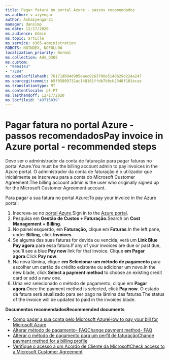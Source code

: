 ```yaml
---
title: Pagar fatura no portal Azure - passos recomendados
ms.author: v-aiyengar
author: AshaIyengar21
manager: dansimp
ms.date: 12/17/2020
ms.audience: Admin
ms.topic: article
ms.service: o365-administration
ROBOTS: NOINDEX, NOFOLLOW
localization_priority: Normal
ms.collection: Adm_O365
ms.custom:
- "9004164"
- "7284"
ms.openlocfilehash: 76171db94d905eaec0263700e5148b29d224a247
ms.sourcegitcommit: b5f05809732ac148161ffdb7b8cb2348f101ecae
ms.translationtype: MT
ms.contentlocale: pt-PT
ms.lasthandoff: 12/17/2020
ms.locfileid: "49715039"
---
```

# <a name="pay-invoice-in-azure-portal---recommended-steps"></a><span data-ttu-id="e6856-102">Pagar fatura no portal Azure - passos recomendados</span><span class="sxs-lookup"><span data-stu-id="e6856-102">Pay invoice in Azure portal - recommended steps</span></span>

<span data-ttu-id="e6856-103">Deve ser o administrador da conta de faturação para pagar faturas no portal Azure.</span><span class="sxs-lookup"><span data-stu-id="e6856-103">You must be the billing account admin to pay invoices in the Azure portal.</span></span> <span data-ttu-id="e6856-104">O administrador da conta de faturação é o utilizador que inicialmente se inscreveu para a conta do Microsoft Customer Agreement.</span><span class="sxs-lookup"><span data-stu-id="e6856-104">The billing account admin is the user who originally signed up for the Microsoft Customer Agreement account.</span></span> 

<span data-ttu-id="e6856-105">Para pagar a sua fatura no portal Azure:</span><span class="sxs-lookup"><span data-stu-id="e6856-105">To pay your invoice in the Azure portal:</span></span> 

1. <span data-ttu-id="e6856-106">Inscreva-se no [portal Azure](https://portal.azure.com/).</span><span class="sxs-lookup"><span data-stu-id="e6856-106">Sign in to the [Azure portal](https://portal.azure.com/).</span></span>
1. <span data-ttu-id="e6856-107">Pesquisa em **Gestão de Custos + Faturação.**</span><span class="sxs-lookup"><span data-stu-id="e6856-107">Search on **Cost Management + Billing**.</span></span>
1. <span data-ttu-id="e6856-108">No painel esquerdo, em **Faturação,** clique em **Faturas**.</span><span class="sxs-lookup"><span data-stu-id="e6856-108">In the left pane, under **Billing**, click **Invoices**.</span></span>
1. <span data-ttu-id="e6856-109">Se alguma das suas faturas for devida ou vencida, verá um **Link Blue Pay agora** para essa fatura.</span><span class="sxs-lookup"><span data-stu-id="e6856-109">If any of your invoices are due or past due, you'll see a blue **Pay now** link for that invoice.</span></span> <span data-ttu-id="e6856-110">Clique **em Pagar agora**.</span><span class="sxs-lookup"><span data-stu-id="e6856-110">Click **Pay now**.</span></span>
1. <span data-ttu-id="e6856-111">Na nova lâmina, clique **em Selecionar um método de pagamento** para escolher um cartão de crédito existente ou adicionar um novo.</span><span class="sxs-lookup"><span data-stu-id="e6856-111">In the new blade, click **Select a payment method** to choose an existing credit card or add a new one.</span></span>
1. <span data-ttu-id="e6856-112">Uma vez selecionado o método de pagamento, clique em **Pagar agora**.</span><span class="sxs-lookup"><span data-stu-id="e6856-112">Once the payment method is selected, click **Pay now**.</span></span>
<span data-ttu-id="e6856-113">O estado da fatura será atualizado para ser pago na lâmina das faturas.</span><span class="sxs-lookup"><span data-stu-id="e6856-113">The status of the invoice will be updated to paid in the invoices blade.</span></span>

<span data-ttu-id="e6856-114">**Documentos recomendados**</span><span class="sxs-lookup"><span data-stu-id="e6856-114">**Recommended documents**</span></span>

- [<span data-ttu-id="e6856-115">Como pagar a sua conta pelo Microsoft Azure</span><span class="sxs-lookup"><span data-stu-id="e6856-115">How to pay your bill for Microsoft Azure</span></span>](https://docs.microsoft.com/azure/cost-management-billing/understand/pay-bill)
- [<span data-ttu-id="e6856-116">Alterar método de pagamento- FAQ</span><span class="sxs-lookup"><span data-stu-id="e6856-116">Change payment method- FAQ</span></span>](https://docs.microsoft.com/azure/billing/billing-how-to-change-credit-card?WT.mc_id=Portal-Microsoft_Azure_Support#frequently-asked-questions)
- [<span data-ttu-id="e6856-117">Alterar o método de pagamento para um perfil de faturação</span><span class="sxs-lookup"><span data-stu-id="e6856-117">Change payment method for a billing profile</span></span>](https://docs.microsoft.com/azure/cost-management-billing/manage/change-credit-card?WT.mc_id=Portal-Microsoft_Azure_Support#manage-credit-cards-for-a-microsoft-customer-agreement)
- [<span data-ttu-id="e6856-118">Verifique o acesso a um Acordo de Cliente da Microsoft</span><span class="sxs-lookup"><span data-stu-id="e6856-118">Check access to a Microsoft Customer Agreement</span></span>](https://docs.microsoft.com/azure/cost-management-billing/manage/change-credit-card?WT.mc_id=Portal-Microsoft_Azure_Support%22%20%5Cl%20%22manage-credit-cards-for-a-microsoft-customer-agreement%22%20%5Ct%20%22_blank#check-the-type-of-your-account)